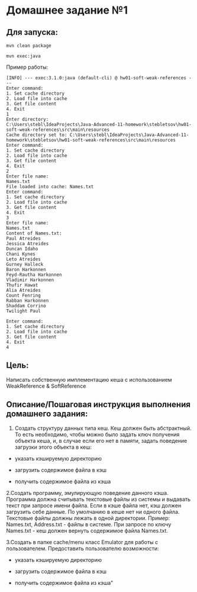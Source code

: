 # Домашнее задание №1

## Для запуска:

```console 
mvn clean package
```

```console
mvn exec:java
```

Пример работы:
```console
[INFO] --- exec:3.1.0:java (default-cli) @ hw01-soft-weak-references ---
Enter command: 
1. Set cache directory
2. Load file into cache
3. Get file content
4. Exit
1
Enter directory:
C:\Users\stebl\IdeaProjects\Java-Advanced-11-homework\stebletsov\hw01-soft-weak-references\src\main\resources
Cache directory set to: C:\Users\stebl\IdeaProjects\Java-Advanced-11-homework\stebletsov\hw01-soft-weak-references\src\main\resources
Enter command: 
1. Set cache directory
2. Load file into cache
3. Get file content
4. Exit
2
Enter file name:
Names.txt
File loaded into cache: Names.txt
Enter command: 
1. Set cache directory
2. Load file into cache
3. Get file content
4. Exit
3
Enter file name:
Names.txt
Content of Names.txt:
Paul Atreides
Jessica Atreides
Duncan Idaho
Chani Kynes
Leto Atreides
Gurney Halleck
Baron Harkonnen
Feyd-Rautha Harkonnen
Vladimir Harkonnen
Thufir Hawat
Alia Atreides
Count Fenring
Rabban Harkonnen
Shaddam Corrino
Twilight Paul

Enter command: 
1. Set cache directory
2. Load file into cache
3. Get file content
4. Exit
4
```

## Цель:

Написать собственную имплементацию кеша с использованием WeakReference & SoftReference

## Описание/Пошаговая инструкция выполнения домашнего задания:
1. Создать структуру данных типа кеш. Кеш должен быть абстрактный. То есть необходимо, чтобы можно было задать ключ получения объекта кеша, и, в случае если его нет в памяти, задать поведение загрузки этого объекта в кеш:


- указать кэшируемую директорию


- загрузить содержимое файла в кэш


- получить содержимое файла из кэша


2.Создать программу, эмулирующую поведение данного кэша. Программа должна считывать текстовые файлы из системы и выдавать текст при запросе имени файла. Если в кэше файла нет, кэш должен загрузить себе данные. По умолчанию в кеше нет ни одного файла. Текстовые файлы должны лежать в одной директории. Пример: Names.txt, Address.txt - файлы в системе. При запросе по ключу Names.txt - кеш должен вернуть содержимое файла Names.txt.


3.Создать в папке cache/menu класс Emulator для работы с пользователем. Предоставить пользователю возможности:


- указать кэшируемую директорию


- загрузить содержимое файла в кэш


- получить содержимое файла из кэша"



